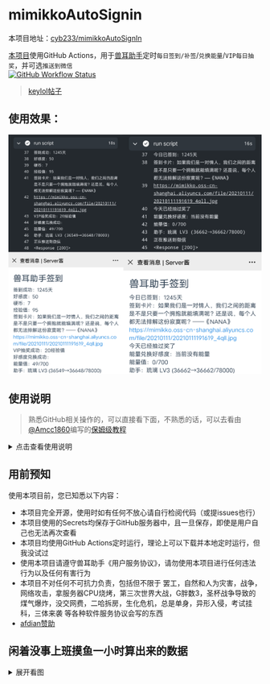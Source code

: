 # mimikkoAutoSignin

本项目地址：[cyb233/mimikkoAutoSignIn](https://github.com/cyb233/mimikkoAutoSignIn)

[本项目](https://github.com/cyb233/mimikkoAutoSignIn)使用GitHub Actions，用于[兽耳助手](https://www.mimikko.cn/)定时`每日签到/补签`/`兑换能量`/`VIP每日抽奖`，并可选`推送到微信`  
[![GitHub Workflow Status](https://img.shields.io/github/workflow/status/cyb233/mimikkoAutoSignIn/CI)](https://github.com/cyb233/mimikkoAutoSignIn/actions)
>[keylol帖子](https://keylol.com/t675496-1-1)
## 使用效果：
![result](/pic/result.png)

## 使用说明 
> 熟悉GitHub相关操作的，可以直接看下面，不熟悉的话，可以去看由[@Amcc1860](https://github.com/Amcc1860)编写的[保姆级教程](https://github.com/cyb233/mimikkoAutoSignIn/issues/4)
<details markdown='1'><summary>点击查看使用说明</summary>

#### 1. 先fork[本项目](https://github.com/cyb233/mimikkoAutoSignIn)（本项目已fork人数 [![GitHub forks](https://img.shields.io/github/forks/cyb233/mimikkoAutoSignIn?style=social)](https://github.com/cyb233/mimikkoAutoSignIn)）
> 打开[本项目](https://github.com/cyb233/mimikkoAutoSignIn)，并点击如图fork按钮
> ![fork](/pic/fork.png)

#### 2. 在设置中创建action secrets：
> |secret名称|必要条件|说明|
> |-----|-----|-----|
> |`LOGIN`|非必要|值非`False`时均为`True`，为`True`时使用ID和密码进行登录，否则使用AUTHORIZATION进行验证|
> |`ID`|`LOGIN`==`True`|登录账号(邮箱或手机号)|
> |`PASSWORD`|`LOGIN`==`True`|登录密码|
> |`ENERGY`|非必要|详见下个表格|
> |`AUTHORIZATION`|`LOGIN`==`False`|验证账号用，可由抓包获取|
> |`RESIGN`|非必要|如需每天尝试补签最近x天，取值1~7|
> |`SCKEY`|非必要|微信推送，详见步骤5|
> - AUTHORIZATION值为抓包获取，建议使用登录
> - ENERGY参数用于签到及兑换能量，使用的code值为助手代码，下表是已知的code值

> |code|ServantName|
> |-----|-----|
> |不设/不填|缺省值：梦梦奈|
> |`nonona`|诺诺纳|
> |`momona`|梦梦奈|
> |`ariana`|爱莉安娜|
> |`miruku`|米璐库|
> |`nemuri`|奈姆利|
> |`ruri`|琉璃|
> |`alpha0`|阿尔法零|
> |`miruku2`|米露可|
> |`ulrica`|优莉卡|
> - 注意：本项目不检查code可用性，如出现新助手而本表未更新，可自行抓取code值；由于随意输入错误助手code所可能导致的问题，本项目不负任何责任
  
> 如图`setting`→`secrets→new repository secret`
> ![secrets](/pic/secrets.png)

#### 3. 在actions中开启
> - **请勿滥用GitHub Actions！**  
> - 如图点击`I understand my workflows, go ahead and enable them`，并手动执行一次
> ![actions](/pic/actions.jpg)
> ![run](https://user-images.githubusercontent.com/35195193/104328725-13405200-5527-11eb-8540-c804a6d1142e.png)

#### 4. 修改自动运行时间：
> - 打开`mimikkoAutoSignIn/.github/workflows/auto_sign_in.yml`
> - 在`第12行`修改`cron表达式`，默认北京时间每天`3:30`,`17:30`执行(我自己实际总是慢了40分钟我也不知道为啥)
> - cron表达式怎么改？请去看[GitHub官方文档](https://docs.github.com/cn/actions/reference/workflow-syntax-for-github-actions#onschedule)

#### 5. (可选)使用server酱推送到微信：
> - 在server酱官网 sc.ftqq.com 登录并复制`SCKEY`
> - 在设置中创建action secrets `SCKEY`
> ![推送的secrets](/pic/Screenshot_2021_0109_222138.png)
</details>
  
  
## 用前预知
使用本项目前，您已知悉以下内容：
- 本项目完全开源，使用时如有任何不放心请自行检阅代码（或提issues也行）
- 本项目使用的Secrets均保存于GitHub服务器中，且一旦保存，即使是用户自己也无法再次查看
- 本项目均使用GitHub Actions定时运行，理论上可以下载并本地定时运行，但我没试过
- 使用本项目请遵守兽耳助手《用户服务协议》，请勿使用本项目进行任何违法行为以及任何有害行为
- 本项目不对任何不可抗力负责，包括但不限于 罢工，自然和人为灾害，战争，网络攻击，拿服务器CPU烧烤，第三次世界大战，G胖数3，圣杯战争导致的煤气爆炸，没交网费，二哈拆房，生化危机，总是单身，异形入侵，考试挂科，三体来袭 等各种软件服务协议会写的东西
- [afdian赞助](https://afdian.net/@Schwi)
  
  
## 闲着没事上班摸鱼一小时算出来的数据
<details markdown='1'><summary>展开看图</summary>

![兽耳助手签到所需时长](pic/mimikko_sign.png)
</details>
